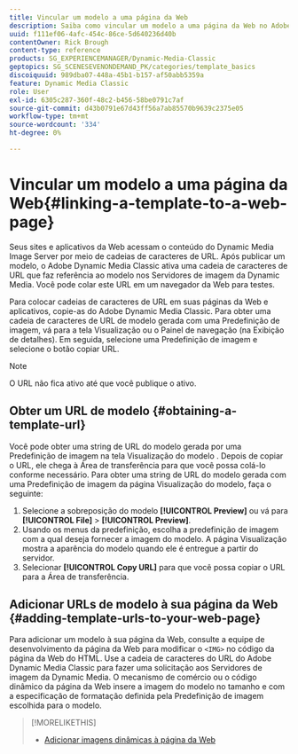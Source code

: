 ```yaml
---
title: Vincular um modelo a uma página da Web
description: Saiba como vincular um modelo a uma página da Web no Adobe Dynamic Media Classic.
uuid: f111ef06-4afc-454c-86ce-5d640236d40b
contentOwner: Rick Brough
content-type: reference
products: SG_EXPERIENCEMANAGER/Dynamic-Media-Classic
geptopics: SG_SCENESEVENONDEMAND_PK/categories/template_basics
discoiquuid: 989dba07-448a-45b1-b157-af50abb5359a
feature: Dynamic Media Classic
role: User
exl-id: 6305c287-360f-48c2-b456-58be0791c7af
source-git-commit: d43b0791e67d43ff56a7ab85570b9639c2375e05
workflow-type: tm+mt
source-wordcount: '334'
ht-degree: 0%

---
```


# Vincular um modelo a uma página da Web{#linking-a-template-to-a-web-page}

Seus sites e aplicativos da Web acessam o conteúdo do Dynamic Media Image Server por meio de cadeias de caracteres de URL. Após publicar um modelo, o Adobe Dynamic Media Classic ativa uma cadeia de caracteres de URL que faz referência ao modelo nos Servidores de imagem da Dynamic Media. Você pode colar este URL em um navegador da Web para testes.

Para colocar cadeias de caracteres de URL em suas páginas da Web e aplicativos, copie-as do Adobe Dynamic Media Classic. Para obter uma cadeia de caracteres de URL de modelo gerada com uma Predefinição de imagem, vá para a tela Visualização ou o Painel de navegação (na Exibição de detalhes). Em seguida, selecione uma Predefinição de imagem e selecione o botão copiar URL.

>[!NOTE]
>
>O URL não fica ativo até que você publique o ativo.

## Obter um URL de modelo {#obtaining-a-template-url}

Você pode obter uma string de URL do modelo gerada por uma Predefinição de imagem na tela Visualização do modelo . Depois de copiar o URL, ele chega à Área de transferência para que você possa colá-lo conforme necessário. Para obter uma string de URL do modelo gerada com uma Predefinição de imagem da página Visualização do modelo, faça o seguinte:

1. Selecione a sobreposição do modelo **[!UICONTROL Preview]** ou vá para **[!UICONTROL File]** > **[!UICONTROL Preview]**.
1. Usando os menus da predefinição, escolha a predefinição de imagem com a qual deseja fornecer a imagem do modelo. A página Visualização mostra a aparência do modelo quando ele é entregue a partir do servidor.
1. Selecionar **[!UICONTROL Copy URL]** para que você possa copiar o URL para a Área de transferência.

## Adicionar URLs de modelo à sua página da Web {#adding-template-urls-to-your-web-page}

Para adicionar um modelo à sua página da Web, consulte a equipe de desenvolvimento da página da Web para modificar o `<IMG>` no código da página da Web do HTML. Use a cadeia de caracteres do URL do Adobe Dynamic Media Classic para fazer uma solicitação aos Servidores de imagem da Dynamic Media. O mecanismo de comércio ou o código dinâmico da página da Web insere a imagem do modelo no tamanho e com a especificação de formatação definida pela Predefinição de imagem escolhida para o modelo.

>[!MORELIKETHIS]
>
>* [Adicionar imagens dinâmicas à página da Web](linking-urls-web-application.md#adding_dynamic_images_to_your_web_page)

